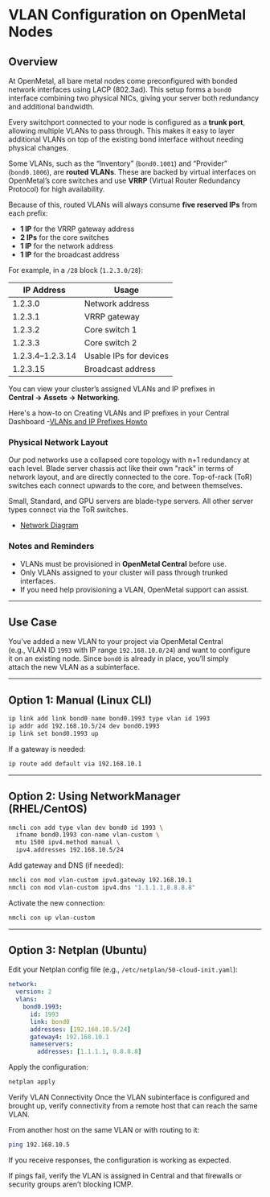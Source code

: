 # VLAN Configuration on OpenMetal Nodes

## Overview

At OpenMetal, all bare metal nodes come preconfigured with bonded network
interfaces using LACP (802.3ad). This setup forms a `bond0` interface
combining two physical NICs, giving your server both redundancy and
additional bandwidth.

Every switchport connected to your node is configured as a **trunk port**,
allowing multiple VLANs to pass through. This makes it easy to layer
additional VLANs on top of the existing bond interface without needing
physical changes.

Some VLANs, such as the “Inventory” (`bond0.1001`) and “Provider”
(`bond0.1006`), are **routed VLANs**. These are backed by virtual interfaces on
OpenMetal’s core switches and use **VRRP** (Virtual Router Redundancy Protocol)
for high availability.

Because of this, routed VLANs will always consume **five reserved IPs** from
each prefix:

- **1 IP** for the VRRP gateway address
- **2 IPs** for the core switches
- **1 IP** for the network address
- **1 IP** for the broadcast address

For example, in a `/28` block (`1.2.3.0/28`):

| IP Address    | Usage                 |
|---------------|------------------------|
| 1.2.3.0       | Network address         |
| 1.2.3.1       | VRRP gateway            |
| 1.2.3.2       | Core switch 1           |
| 1.2.3.3       | Core switch 2           |
| 1.2.3.4–1.2.3.14 | Usable IPs for devices |
| 1.2.3.15      | Broadcast address       |

You can view your cluster’s assigned VLANs and IP prefixes in  
**Central → Assets → Networking**.

Here's a how-to on Creating VLANs and IP prefixes in your Central Dashboard
-[VLANs and IP Prefixes Howto](https://openmetal.io/docs/manuals/openmetal-central/adding-ip-addresses)

### Physical Network Layout

Our pod networks use a collapsed core topology with n+1 redundancy at each level.
Blade server chassis act like their own "rack" in terms of network layout, and
are directly connected to the core. Top-of-rack (ToR) switches each connect
upwards to the core, and between themselves.

Small, Standard, and GPU servers are blade-type servers. All other server types
connect via the ToR switches.

- [Network Diagram](tutorials/omi-cluster-network-example.png "Network Diagram")

### Notes and Reminders

- VLANs must be provisioned in **OpenMetal Central** before use.
- Only VLANs assigned to your cluster will pass through trunked interfaces.
- If you need help provisioning a VLAN, OpenMetal support can assist.

---

## Use Case

You’ve added a new VLAN to your project via OpenMetal Central  
(e.g., VLAN ID `1993` with IP range `192.168.10.0/24`) and want to configure  
it on an existing node. Since `bond0` is already in place, you’ll simply  
attach the new VLAN as a subinterface.

---

## Option 1: Manual (Linux CLI)

```bash
ip link add link bond0 name bond0.1993 type vlan id 1993
ip addr add 192.168.10.5/24 dev bond0.1993
ip link set bond0.1993 up
````

If a gateway is needed:

```bash
ip route add default via 192.168.10.1
```

---

## Option 2: Using NetworkManager (RHEL/CentOS)

```bash
nmcli con add type vlan dev bond0 id 1993 \
  ifname bond0.1993 con-name vlan-custom \
  mtu 1500 ipv4.method manual \
  ipv4.addresses 192.168.10.5/24
```

Add gateway and DNS (if needed):

```bash
nmcli con mod vlan-custom ipv4.gateway 192.168.10.1
nmcli con mod vlan-custom ipv4.dns "1.1.1.1,8.8.8.8"
```

Activate the new connection:

```bash
nmcli con up vlan-custom
```

---

## Option 3: Netplan (Ubuntu)

Edit your Netplan config file (e.g., `/etc/netplan/50-cloud-init.yaml`):

```yaml
network:
  version: 2
  vlans:
    bond0.1993:
      id: 1993
      link: bond0
      addresses: [192.168.10.5/24]
      gateway4: 192.168.10.1
      nameservers:
        addresses: [1.1.1.1, 8.8.8.8]
```

Apply the configuration:

```bash
netplan apply
```

Verify VLAN Connectivity
Once the VLAN subinterface is configured and brought up, verify connectivity
from a remote host that can reach the same VLAN.

From another host on the same VLAN or with routing to it:

```bash
ping 192.168.10.5
```

If you receive responses, the configuration is working as expected.

If pings fail, verify the VLAN is assigned in Central and that firewalls or
security groups aren’t blocking ICMP.
